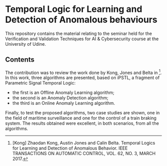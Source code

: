 # Temporal Logic for Learning and Detection of Anomalous behaviours
This repository contains the material relating to the seminar held for the Verification and Validation Techniques for AI & Cybersecurity course at the University of Udine.

## Contents

The contribution was to review the work done by Kong, Jones and Belta in [^fn1]. In this work, three algorithms are presented, based on iPSTL, a fragment of Parametric Signal Temporal Logic: 
- the first is an Offline Anomaly Learning algorithm;
- the second is an Anomaly Detection algorithm;
- the third is an Online Anomaly Learning algorithm.

Finally, to test the proposed algorithms, two case studies are shown, one in the field of maritime surveillance and one for the control of a train braking system. The results obtained were excellent, in both scenarios, from all the algorithms.

[comment]: <> (Citations)

[^fn1]: [Kong] Zhaodan Kong, Austin Jones and Calin Belta. Temporal Logics for Learning and Detection
of Anomalous Behavior. IEEE TRANSACTIONS ON AUTOMATIC CONTROL, VOL. 62, NO. 3, MARCH 2017.
